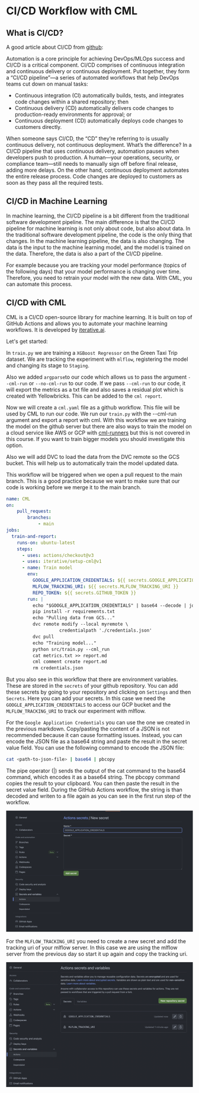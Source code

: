 # CI/CD Workflow with CML

## What is CI/CD?

A good article about CI/CD from [github](https://resources.github.com/ci-cd/):

Automation is a core principle for achieving DevOps/MLOps success and CI/CD is a critical component. CI/CD comprises of continuous integration and continuous delivery or continuous deployment. Put together, they form a “CI/CD pipeline”—a series of automated workflows that help DevOps teams cut down on manual tasks:

- Continuous integration (CI) automatically builds, tests, and integrates code changes within a shared repository; then
- Continuous delivery (CD) automatically delivers code changes to production-ready environments for approval; or
- Continuous deployment (CD) automatically deploys code changes to customers directly.

When someone says CI/CD, the “CD” they’re referring to is usually continuous delivery, not continuous deployment. What’s the difference? In a CI/CD pipeline that uses continuous delivery, automation pauses when developers push to production. A human—your operations, security, or compliance team—still needs to manually sign off before final release, adding more delays. On the other hand, continuous deployment automates the entire release process. Code changes are deployed to customers as soon as they pass all the required tests.

## CI/CD in Machine Learning

In machine learning, the CI/CD pipeline is a bit different from the traditional software development pipeline. The main difference is that the CI/CD pipeline for machine learning is not only about code, but also about data. In the traditional software development pipeline, the code is the only thing that changes. In the machine learning pipeline, the data is also changing. The data is the input to the machine learning model, and the model is trained on the data. Therefore, the data is also a part of the CI/CD pipeline.

For example because you are tracking your model performance (topics of the following days) that your model performance is changing over time. Therefore, you need to retrain your model with the new data. With CML, you can automate this process.

## CI/CD with CML

CML is a CI/CD open-source library for machine learning. It is built on top of GitHub Actions and allows you to automate your machine learning workflows. It is developed by [iterative.ai](https://iterative.ai/). 

Let's get started:

In `train.py` we are training a `XGBoost Regressor` on the Green Taxi Trip dataset. We are tracking the experiment with `mlflow`, registering the model and changing its stage to `Staging`. 

Also we added `argparse`to our code which allows us to pass the argument `--cml-run` or `--no-cml-run` to our code. If we pass `--cml-run` to our code, it will export the metrics as a txt file and also saves a residual plot which is created with Yellowbricks. This can be added to the `cml report`.

Now we will create a `cml.yaml` file as a github workflow. This file will be used by CML to run our code. We run our `train.py` with the --cml-run argument and export a report with cml.
With this workflow we are training the model on the github server but there are also ways to train the model on a cloud service like AWS or GCP with [cml-runners](https://cml.dev/doc/self-hosted-runners) but this is not covered in this course. If you want to train bigger models you should investigate this option.

Also we will add DVC to load the data from the DVC remote so the GCS bucket. This will help us to automatically train the model updated data.

This workflow will be triggered when we open a pull request to the main branch. This is a good practice because we want to make sure that our code is working before we merge it to the main branch.

```yaml
name: CML
on: 
    pull_request:
        branches: 
            - main
jobs:
  train-and-report:
    runs-on: ubuntu-latest
    steps:
      - uses: actions/checkout@v3
      - uses: iterative/setup-cml@v1
      - name: Train model
        env:
          GOOGLE_APPLICATION_CREDENTIALS: ${{ secrets.GOOGLE_APPLICATION_CREDENTIALS }}
          MLFLOW_TRACKING_URI: ${{ secrets.MLFLOW_TRACKING_URI }}
          REPO_TOKEN: ${{ secrets.GITHUB_TOKEN }}
        run: |
          echo "$GOOGLE_APPLICATION_CREDENTIALS" | base64 --decode | jq > credentials.json
          pip install -r requirements.txt
          echo "Pulling data from GCS..."
          dvc remote modify --local myremote \
                    credentialpath './credentials.json'
          dvc pull
          echo "Training model..."
          python src/train.py --cml_run
          cat metrics.txt >> report.md
          cml comment create report.md 
          rm credentials.json
```

But you also see in this workflow that there are environment variables. These are stored in the `secrets` of your github repository. You can add these secrets by going to your repository and clicking on `Settings` and then `Secrets`. Here you can add your secrets. In this case we need the `GOOGLE_APPLICATION_CREDENTIALS` to access our GCP bucket and the `MLFLOW_TRACKING_URI` to track our experiment with mlflow.

For the `Google Application Credentials` you can use the one we created in the previous markdown. Copy/pasting the content of a JSON is not recommended because it can cause formatting issues. Instead, you can encode the JSON file as a base64 string and paste the result in the secret value field. You can use the following command to encode the JSON file:

```bash
cat <path-to-json-file> | base64 | pbcopy
```

The pipe operator (|) sends the output of the cat command to the base64 command, which encodes it as a base64 string. The pbcopy command copies the result to your clipboard. You can then paste the result in the secret value field. During the GitHub Actions workflow, the string is than decoded and writen to a file again as you can see in the first run step of the workflow.

![](./images/add-secret.png)

For the `MLFLOW_TRACKING_URI` you need to create a new secret and add the tracking uri of your mlflow server. In this case we are using the mlflow server from the previous day so start it up again and copy the tracking uri.

![](./images/secrets.png)
